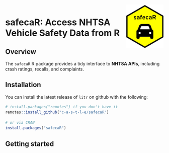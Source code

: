 
<!-- README.md is generated from README.Rmd. Please edit that file -->

<img src="man/figures/safecaR_hex_logo.png" style="float:right; width:120px; margin-left:10px;"/>

# safecaR: Access NHTSA Vehicle Safety Data from R

## Overview

The `safecaR` R package provides a tidy interface to **NHTSA APIs**,
including crash ratings, recalls, and complaints.

## Installation

You can install the latest release of `litr` on github with the
following:

``` r
# install.packages("remotes") if you don't have it
remotes::install_github("c-a-s-t-l-e/safecaR")

# or via CRAN
install.packages("safecaR")
```

## Getting started
